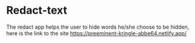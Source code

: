 # Redact-text
The redact app helps the user to hide words he/she choose to be hidden, here is the link to the site    https://preeminent-kringle-abbe64.netlify.app/ 
